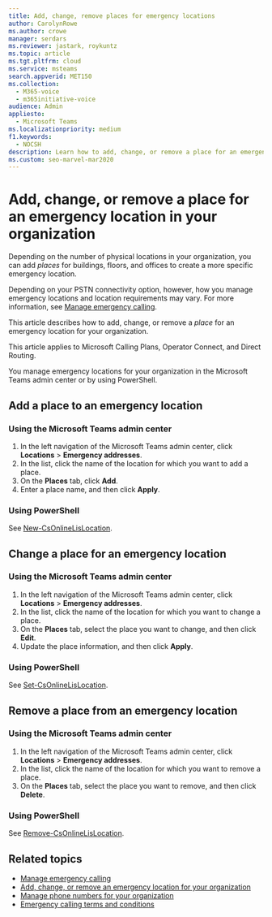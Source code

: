 ```yaml
---
title: Add, change, remove places for emergency locations
author: CarolynRowe
ms.author: crowe
manager: serdars
ms.reviewer: jastark, roykuntz
ms.topic: article
ms.tgt.pltfrm: cloud
ms.service: msteams
search.appverid: MET150
ms.collection: 
  - M365-voice
  - m365initiative-voice
audience: Admin
appliesto: 
  - Microsoft Teams
ms.localizationpriority: medium
f1.keywords: 
  - NOCSH
description: Learn how to add, change, or remove a place for an emergency location for your organization.
ms.custom: seo-marvel-mar2020
---
```


# Add, change, or remove a place for an emergency location in your organization

Depending on the number of physical locations in your organization, you can add *places* for buildings, floors, and offices to create a more specific emergency location.

Depending on your PSTN connectivity option, however, how you manage emergency locations and location requirements may vary. For more information, see [Manage emergency calling](what-are-emergency-locations-addresses-and-call-routing.md).

This article describes how to add, change, or remove a *place* for an emergency location for your organization.

This article applies to Microsoft Calling Plans, Operator Connect, and Direct Routing.

You manage emergency locations for your organization in the Microsoft Teams admin center or by using PowerShell.
  
## Add a place to an emergency location

### Using the Microsoft Teams admin center

1. In the left navigation of the Microsoft Teams admin center, click **Locations** > **Emergency addresses**.
2. In the list, click the name of the location for which you want to add a place.
3. On the **Places** tab, click **Add**.
4. Enter a place name, and then click **Apply**.

### Using PowerShell

See [New-CsOnlineLisLocation](/powershell/module/skype/new-csonlinelislocation).
    
## Change a place for an emergency location

### Using the Microsoft Teams admin center

1. In the left navigation of the Microsoft Teams admin center, click **Locations** > **Emergency addresses**.
2. In the list, click the name of the location for which you want to change a place.
3. On the **Places** tab, select the place you want to change, and then click **Edit**.
4. Update the place information, and then click **Apply**.

### Using PowerShell

See [Set-CsOnlineLisLocation](/powershell/module/skype/set-csonlinelislocation).
    
## Remove a place from an emergency location

### Using the Microsoft Teams admin center

1. In the left navigation of the Microsoft Teams admin center, click **Locations** > **Emergency addresses**.
2. In the list, click the name of the location for which you want to remove a place.
3. On the **Places** tab, select the place you want to remove, and then click **Delete**.

### Using PowerShell

See [Remove-CsOnlineLisLocation](/powershell/module/skype/remove-csonlinelislocation).
    
## Related topics

- [Manage emergency calling](what-are-emergency-locations-addresses-and-call-routing.md)
- [Add, change, or remove an emergency location for your organization](add-change-remove-emergency-location-organization.md)
- [Manage phone numbers for your organization](/microsoftteams/manage-phone-numbers-for-your-organization)
- [Emergency calling terms and conditions](./emergency-calling-terms-and-conditions.md)